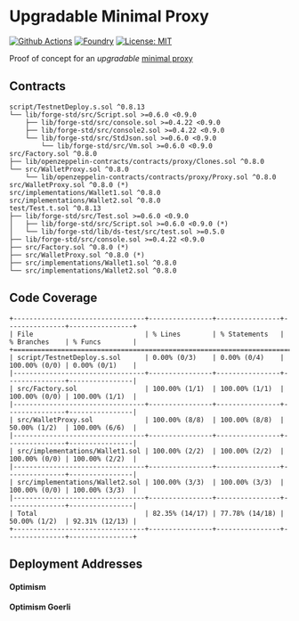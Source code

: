 # Upgradable Minimal Proxy

[![Github Actions][gha-badge]][gha] 
[![Foundry][foundry-badge]][foundry] 
[![License: MIT][license-badge]][license]

[gha]: https://github.com/JaredBorders/upgradable-minimal-proxy/actions
[gha-badge]: https://github.com/JaredBorders/upgradable-minimal-proxy/actions/workflows/test.yml/badge.svg
[foundry]: https://getfoundry.sh/
[foundry-badge]: https://img.shields.io/badge/Built%20with-Foundry-FFDB1C.svg
[license]: https://opensource.org/licenses/MIT
[license-badge]: https://img.shields.io/badge/License-MIT-blue.svg

Proof of concept for an *upgradable* [minimal proxy](https://eips.ethereum.org/EIPS/eip-1167)

## Contracts

```
script/TestnetDeploy.s.sol ^0.8.13
└── lib/forge-std/src/Script.sol >=0.6.0 <0.9.0
    ├── lib/forge-std/src/console.sol >=0.4.22 <0.9.0
    ├── lib/forge-std/src/console2.sol >=0.4.22 <0.9.0
    └── lib/forge-std/src/StdJson.sol >=0.6.0 <0.9.0
        └── lib/forge-std/src/Vm.sol >=0.6.0 <0.9.0
src/Factory.sol ^0.8.0
├── lib/openzeppelin-contracts/contracts/proxy/Clones.sol ^0.8.0
└── src/WalletProxy.sol ^0.8.0
    └── lib/openzeppelin-contracts/contracts/proxy/Proxy.sol ^0.8.0
src/WalletProxy.sol ^0.8.0 (*)
src/implementations/Wallet1.sol ^0.8.0
src/implementations/Wallet2.sol ^0.8.0
test/Test.t.sol ^0.8.13
├── lib/forge-std/src/Test.sol >=0.6.0 <0.9.0
│   ├── lib/forge-std/src/Script.sol >=0.6.0 <0.9.0 (*)
│   └── lib/forge-std/lib/ds-test/src/test.sol >=0.5.0
├── lib/forge-std/src/console.sol >=0.4.22 <0.9.0
├── src/Factory.sol ^0.8.0 (*)
├── src/WalletProxy.sol ^0.8.0 (*)
├── src/implementations/Wallet1.sol ^0.8.0
└── src/implementations/Wallet2.sol ^0.8.0
```

## Code Coverage

```
+---------------------------------+----------------+----------------+---------------+----------------+
| File                            | % Lines        | % Statements   | % Branches    | % Funcs        |
+====================================================================================================+
| script/TestnetDeploy.s.sol      | 0.00% (0/3)    | 0.00% (0/4)    | 100.00% (0/0) | 0.00% (0/1)    |
|---------------------------------+----------------+----------------+---------------+----------------|
| src/Factory.sol                 | 100.00% (1/1)  | 100.00% (1/1)  | 100.00% (0/0) | 100.00% (1/1)  |
|---------------------------------+----------------+----------------+---------------+----------------|
| src/WalletProxy.sol             | 100.00% (8/8)  | 100.00% (8/8)  | 50.00% (1/2)  | 100.00% (6/6)  |
|---------------------------------+----------------+----------------+---------------+----------------|
| src/implementations/Wallet1.sol | 100.00% (2/2)  | 100.00% (2/2)  | 100.00% (0/0) | 100.00% (2/2)  |
|---------------------------------+----------------+----------------+---------------+----------------|
| src/implementations/Wallet2.sol | 100.00% (3/3)  | 100.00% (3/3)  | 100.00% (0/0) | 100.00% (3/3)  |
|---------------------------------+----------------+----------------+---------------+----------------|
| Total                           | 82.35% (14/17) | 77.78% (14/18) | 50.00% (1/2)  | 92.31% (12/13) |
+---------------------------------+----------------+----------------+---------------+----------------+
```

## Deployment Addresses

#### Optimism

#### Optimism Goerli
